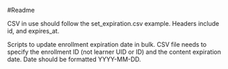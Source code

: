 #Readme

CSV in use should follow the set_expiration.csv example. Headers include id, and expires_at. 

Scripts to update enrollment expiration date in bulk. CSV file needs to specify the enrollment ID (not learner UID or ID) and the content expiration date. Date should be formatted YYYY-MM-DD.
